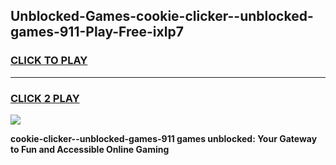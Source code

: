 
## Unblocked-Games-cookie-clicker--unblocked-games-911-Play-Free-ixlp7
<h3>
<a href="https://premium76.site?title=cookie-clicker--unblocked-games-911&ref=09A">CLICK TO PLAY</a></h3>
<hr>

<h3>
<a href="https://premium76.site?title=cookie-clicker--unblocked-games-911&ref=09A">CLICK 2 PLAY</a>
  
</h3>

<a href="https://premium76.site?title=cookie-clicker--unblocked-games-911&ref=09A"><img src="https://clearcache.store/games.png"></a>


**cookie-clicker--unblocked-games-911 games unblocked: Your Gateway to Fun and Accessible Online Gaming**
